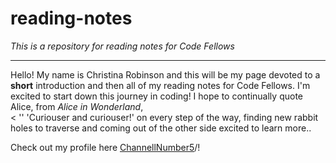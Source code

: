 # reading-notes

*This is a repository for reading notes for Code Fellows*

***

Hello! My name is Christina Robinson and this will be my page devoted to a **short** introduction and then all of my reading notes for Code Fellows. I'm excited to start down this journey in coding! I hope to continually quote Alice, from *Alice in Wonderland*,  
< '' 'Curiouser and curiouser!'
on every step of the way, finding new rabbit holes to traverse and coming out of the other side excited to learn more..

Check out my profile here [ChannellNumber5](https://github.com/ChannellNumber5 "A wonderful profile, if I do say so myself")/!
